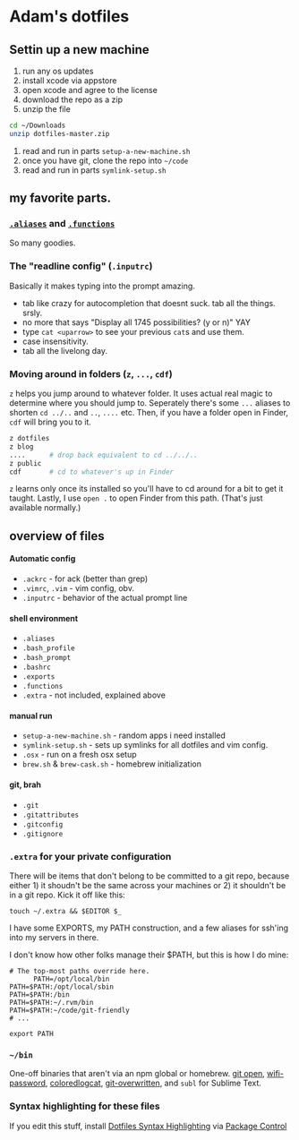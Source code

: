 # Adam's dotfiles

## Settin up a new machine
1. run any os updates
1. install xcode via appstore
1. open xcode and agree to the license
1. download the repo as a zip
1. unzip the file

```bash
cd ~/Downloads
unzip dotfiles-master.zip
```

1. read and run in parts `setup-a-new-machine.sh`
1. once you have git, clone the repo into `~/code`
1. read and run in parts `symlink-setup.sh` 


## my favorite parts.

### [`.aliases`](https://github.com/drKnoxy/dotfiles/blob/master/.aliases) and [`.functions`](https://github.com/drKnoxy/dotfiles/blob/master/.functions)

So many goodies.

### The "readline config" (`.inputrc`)
Basically it makes typing into the prompt amazing.  

* tab like crazy for autocompletion that doesnt suck. tab all the things. srsly.
* no more <tab><tab> that says "Display all 1745 possibilities? (y or n)" YAY
* type `cat <uparrow>` to see your previous `cat`s and use them.  
* case insensitivity.
* tab all the livelong day.



### Moving around in folders (`z`, `...`, `cdf`)
`z` helps you jump around to whatever folder. It uses actual real magic to determine where you should jump to. Seperately there's some `...` aliases to shorten `cd ../..` and `..`, `....` etc. Then, if you have a folder open in Finder, `cdf` will bring you to it.
```sh
z dotfiles
z blog
....      # drop back equivalent to cd ../../..
z public
cdf       # cd to whatever's up in Finder
```
`z` learns only once its installed so you'll have to cd around for a bit to get it taught.
Lastly, I use `open .` to open Finder from this path. (That's just available normally.)



## overview of files

####  Automatic config
* `.ackrc` - for ack (better than grep)
* `.vimrc`, `.vim` - vim config, obv.
* `.inputrc` - behavior of the actual prompt line

#### shell environment
* `.aliases`
* `.bash_profile`
* `.bash_prompt`
* `.bashrc`
* `.exports`
* `.functions`
* `.extra` - not included, explained above

#### manual run
* `setup-a-new-machine.sh` - random apps i need installed
* `symlink-setup.sh`  - sets up symlinks for all dotfiles and vim config.
* `.osx` - run on a fresh osx setup
* `brew.sh` & `brew-cask.sh` - homebrew initialization

#### git, brah
* `.git`
* `.gitattributes`
* `.gitconfig`
* `.gitignore`


### `.extra` for your private configuration

There will be items that don't belong to be committed to a git repo, because either 1) it shoudn't be the same across your machines or 2) it shouldn't be in a git repo. Kick it off like this:

`touch ~/.extra && $EDITOR $_` 

I have some EXPORTS, my PATH construction, and a few aliases for ssh'ing into my servers in there.

I don't know how other folks manage their $PATH, but this is how I do mine:

```shell
# The top-most paths override here.
      PATH=/opt/local/bin
PATH=$PATH:/opt/local/sbin
PATH=$PATH:/bin
PATH=$PATH:~/.rvm/bin
PATH=$PATH:~/code/git-friendly
# ...

export PATH
```

### `~/bin`

One-off binaries that aren't via an npm global or homebrew. [git open](https://github.com/paulirish/git-open), [wifi-password](https://github.com/rauchg/wifi-password), [coloredlogcat](https://developer.sinnerschrader-mobile.com/colored-logcat-reloaded/507/), [git-overwritten](https://github.com/mislav/dotfiles/blob/master/bin/git-overwritten), and `subl` for Sublime Text.

### Syntax highlighting for these files

If you edit this stuff, install [Dotfiles Syntax Highlighting](https://github.com/mattbanks/dotfiles-syntax-highlighting-st2) via [Package Control](http://wbond.net/sublime_packages/package_control)
